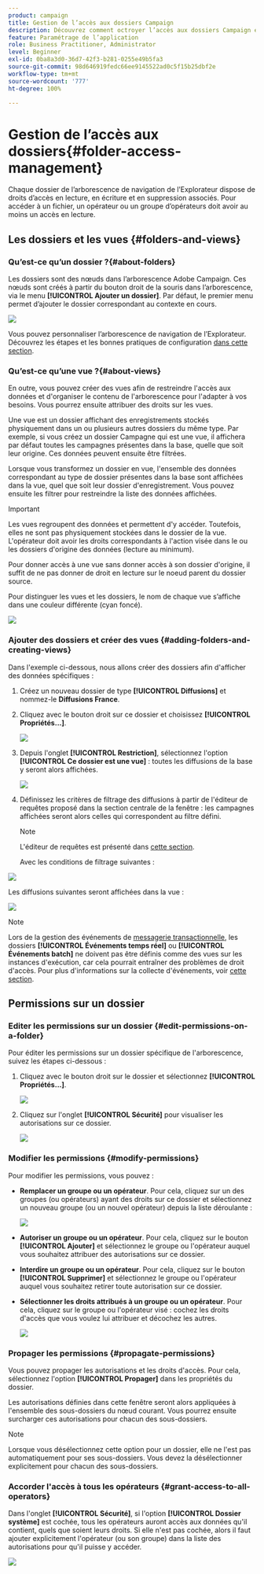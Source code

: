 ```yaml
---
product: campaign
title: Gestion de l’accès aux dossiers Campaign
description: Découvrez comment octroyer l’accès aux dossiers Campaign et créer des vues
feature: Paramétrage de l’application
role: Business Practitioner, Administrator
level: Beginner
exl-id: 0ba8a3d0-36d7-42f3-b281-0255e49b5fa3
source-git-commit: 98d646919fedc66ee9145522ad0c5f15b25dbf2e
workflow-type: tm+mt
source-wordcount: '777'
ht-degree: 100%

---
```


# Gestion de l’accès aux dossiers{#folder-access-management}

Chaque dossier de l’arborescence de navigation de l’Explorateur dispose de droits d’accès en lecture, en écriture et en suppression associés. Pour accéder à un fichier, un opérateur ou un groupe d’opérateurs doit avoir au moins un accès en lecture.

## Les dossiers et les vues {#folders-and-views}

### Qu’est-ce qu’un dossier ?{#about-folders}

Les dossiers sont des nœuds dans l’arborescence Adobe Campaign. Ces nœuds sont créés à partir du bouton droit de la souris dans l’arborescence, via le menu **[!UICONTROL Ajouter un dossier]**. Par défaut, le premier menu permet d’ajouter le dossier correspondant au contexte en cours.

![](assets/s_ncs_user_add_folder_in_tree.png)

Vous pouvez personnaliser l’arborescence de navigation de l’Explorateur. Découvrez les étapes et les bonnes pratiques de configuration [dans cette section](adobe-campaign-workspace.md).

### Qu’est-ce qu’une vue ?{#about-views}

En outre, vous pouvez créer des vues afin de restreindre l&#39;accès aux données et d&#39;organiser le contenu de l&#39;arborescence pour l&#39;adapter à vos besoins. Vous pourrez ensuite attribuer des droits sur les vues.

Une vue est un dossier affichant des enregistrements stockés physiquement dans un ou plusieurs autres dossiers du même type. Par exemple, si vous créez un dossier Campagne qui est une vue, il affichera par défaut toutes les campagnes présentes dans la base, quelle que soit leur origine. Ces données peuvent ensuite être filtrées.

Lorsque vous transformez un dossier en vue, l&#39;ensemble des données correspondant au type de dossier présentes dans la base sont affichées dans la vue, quel que soit leur dossier d&#39;enregistrement. Vous pouvez ensuite les filtrer pour restreindre la liste des données affichées.

>[!IMPORTANT]
>
>Les vues regroupent des données et permettent d&#39;y accéder. Toutefois, elles ne sont pas physiquement stockées dans le dossier de la vue. L&#39;opérateur doit avoir les droits correspondants à l&#39;action visée dans le ou les dossiers d&#39;origine des données (lecture au minimum).
>
>Pour donner accès à une vue sans donner accès à son dossier d&#39;origine, il suffit de ne pas donner de droit en lecture sur le noeud parent du dossier source.

Pour distinguer les vues et les dossiers, le nom de chaque vue s’affiche dans une couleur différente (cyan foncé).

![](assets/s_ncs_user_view_name_color.png)

### Ajouter des dossiers et créer des vues {#adding-folders-and-creating-views}

Dans l&#39;exemple ci-dessous, nous allons créer des dossiers afin d&#39;afficher des données spécifiques :

1. Créez un nouveau dossier de type **[!UICONTROL Diffusions]** et nommez-le **Diffusions France**.
1. Cliquez avec le bouton droit sur ce dossier et choisissez **[!UICONTROL Propriétés...]**.

   ![](assets/s_ncs_user_add_folder_exple.png)

1. Depuis l&#39;onglet **[!UICONTROL Restriction]**, sélectionnez l&#39;option **[!UICONTROL Ce dossier est une vue]** : toutes les diffusions de la base y seront alors affichées.

   ![](assets/s_ncs_user_add_folder_exple01.png)

1. Définissez les critères de filtrage des diffusions à partir de l&#39;éditeur de requêtes proposé dans la section centrale de la fenêtre : les campagnes affichées seront alors celles qui correspondent au filtre défini.

   >[!NOTE]
   >
   >L&#39;éditeur de requêtes est présenté dans [cette section](../../platform/using/about-queries-in-campaign.md).

   Avec les conditions de filtrage suivantes :

![](assets/s_ncs_user_add_folder_exple00.png)

Les diffusions suivantes seront affichées dans la vue :

![](assets/s_ncs_user_add_folder_exple02.png)

>[!NOTE]
>
>Lors de la gestion des événements de [messagerie transactionnelle](../../message-center/using/about-transactional-messaging.md), les dossiers **[!UICONTROL Événements temps réel]** ou **[!UICONTROL Événements batch]** ne doivent pas être définis comme des vues sur les instances d&#39;exécution, car cela pourrait entraîner des problèmes de droit d&#39;accès. Pour plus d&#39;informations sur la collecte d&#39;événements, voir [cette section](../../message-center/using/about-event-processing.md#event-collection).

## Permissions sur un dossier

### Editer les permissions sur un dossier {#edit-permissions-on-a-folder}

Pour éditer les permissions sur un dossier spécifique de l&#39;arborescence, suivez les étapes ci-dessous :

1. Cliquez avec le bouton droit sur le dossier et sélectionnez **[!UICONTROL Propriétés...]**.

   ![](assets/s_ncs_user_folder_properties.png)

1. Cliquez sur l&#39;onglet **[!UICONTROL Sécurité]** pour visualiser les autorisations sur ce dossier.

   ![](assets/s_ncs_user_folder_properties_security.png)

### Modifier les permissions {#modify-permissions}

Pour modifier les permissions, vous pouvez :

* **Remplacer un groupe ou un opérateur**. Pour cela, cliquez sur un des groupes (ou opérateurs) ayant des droits sur ce dossier et sélectionnez un nouveau groupe (ou un nouvel opérateur) depuis la liste déroulante :

   ![](assets/s_ncs_user_folder_properties_security02.png)

* **Autoriser un groupe ou un opérateur**. Pour cela, cliquez sur le bouton **[!UICONTROL Ajouter]** et sélectionnez le groupe ou l&#39;opérateur auquel vous souhaitez attribuer des autorisations sur ce dossier.
* **Interdire un groupe ou un opérateur**. Pour cela, cliquez sur le bouton **[!UICONTROL Supprimer]** et sélectionnez le groupe ou l&#39;opérateur auquel vous souhaitez retirer toute autorisation sur ce dossier.
* **Sélectionner les droits attribués à un groupe ou un opérateur**. Pour cela, cliquez sur le groupe ou l&#39;opérateur visé : cochez les droits d&#39;accès que vous voulez lui attribuer et décochez les autres.

   ![](assets/s_ncs_user_folder_properties_security03.png)

### Propager les permissions {#propagate-permissions}

Vous pouvez propager les autorisations et les droits d&#39;accès. Pour cela, sélectionnez l&#39;option **[!UICONTROL Propager]** dans les propriétés du dossier.

Les autorisations définies dans cette fenêtre seront alors appliquées à l&#39;ensemble des sous-dossiers du nœud courant. Vous pourrez ensuite surcharger ces autorisations pour chacun des sous-dossiers.

>[!NOTE]
>
>Lorsque vous désélectionnez cette option pour un dossier, elle ne l&#39;est pas automatiquement pour ses sous-dossiers. Vous devez la désélectionner explicitement pour chacun des sous-dossiers.

### Accorder l&#39;accès à tous les opérateurs {#grant-access-to-all-operators}

Dans l&#39;onglet **[!UICONTROL Sécurité]**, si l&#39;option **[!UICONTROL Dossier système]** est cochée, tous les opérateurs auront accès aux données qu&#39;il contient, quels que soient leurs droits. Si elle n&#39;est pas cochée, alors il faut ajouter explicitement l&#39;opérateur (ou son groupe) dans la liste des autorisations pour qu&#39;il puisse y accéder.

![](assets/s_ncs_user_folder_properties_security03b.png)
